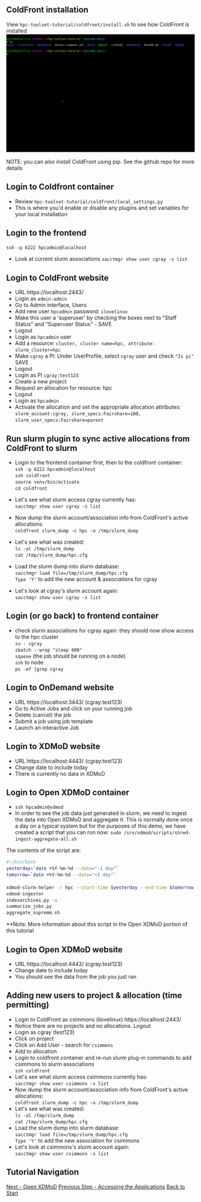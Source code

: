 ## ColdFront installation
View `hpc-toolset-tutorial/coldfront/install.sh` to see how ColdFront is installed
![ColdFront installation script](../docs/cf_install.gif)

NOTE: you can also install ColdFront using pip.  See the github repo for more details

## Login to Coldfront container
- Review `hpc-toolset-tutorial/coldfront/local_settings.py`
- This is where you'd enable or disable any plugins and set variables for your local installation

## Login to the frontend
`ssh -p 6222 hpcadmin@localhost`  
- Look at current slurm associations
`sacctmgr show user cgray -s list`

## Login to ColdFront website
- URL https://localhost:2443/
- Login as `admin:admin`
- Go to Admin interface, Users
- Add new user `hpcadmin` password: `ilovelinux`
- Make this user a 'superuser' by checking the boxes next to "Staff Status" and "Superuser Status" - SAVE
- Logout
- Login as `hpcadmin` user
- Add a resource: `cluster, cluster name=hpc, attribute: slurm_cluster=hpc`
- Make `cgray` a PI: Under UserProfile, select `cgray` user and check ``"Is pi"``  SAVE
- Logout
- Login as PI `cgray:test123`
- Create a new project
- Request an allocation for resource: hpc
- Logout
- Login as `hpcadmin`
- Activate the allocation and set the appropriate allocation attributes:  
`slurm_account:cgray, slurm_specs:Fairshare=100, slurm_user_specs:Fairshare=parent`

## Run slurm plugin to sync active allocations from ColdFront to slurm
- Login to the frontend container first, then to the coldfront container:  
`ssh -p 6222 hpcadmin@localhost`  
`ssh coldfront`  
`source venv/bin/activate`  
`cd coldfront`  

- Let's see what slurm access cgray currently has:  
`sacctmgr show user cgray -s list`
- Now dump the slurm account/association info from ColdFront's active allocations:  
`coldfront slurm_dump -c hpc -o /tmp/slurm_dump`
- Let's see what was created:  
`ls -al /tmp/slurm_dump`  
`cat /tmp/slurm_dump/hpc.cfg`  
- Load the slurm dump into slurm database:  
`sacctmgr load file=/tmp/slurm_dump/hpc.cfg`  
`Type 'Y'` to add the new account & associations for cgray
- Let's look at cgray's slurm account again:  
`sacctmgr show user cgray -s list`



## Login (or go back) to frontend container
- check slurm associations for cgray again: they should now show access to the hpc cluster  
`su - cgray`  
`sbatch --wrap "sleep 600"`  
`squeue`  (the job should be running on a node)  
`ssh` to node  
`ps -ef |grep cgray`  

## Login to OnDemand website
- URL https://localhost:3443/ (cgray:test123)
- Go to Active Jobs and click on your running job
- Delete (cancel) the job
- Submit a job using job template
- Launch an interactive Job

## Login to XDMoD website
- URL  https://localhost:4443/ (cgray:test123)
- Change date to include today
- There is currently no data in XDMoD

## Login to Open XDMoD container
- `ssh hpcadmin@xdmod`
- In order to see the job data just generated in slurm, we need to ingest the data into Open XDMoD and aggregate it.  This is normally done once a day on a typical system but for the purposes of this demo, we have created a script that you can run now:
`sudo /srv/xdmod/scripts/shred-ingest-aggregate-all.sh`

The contents of the script are:
```bash
#!/bin/bash
yesterday=`date +%Y-%m-%d --date="-1 day"`
tomorrow=`date +%Y-%m-%d --date="+1 day"`

xdmod-slurm-helper -r hpc --start-time $yesterday --end-time $tomorrow
xdmod-ingestor
indexarchives.py -a
summarize_jobs.py
aggregate_supremm.sh
```

**Note: More information about this script in the Open XDMoD portion of this tutorial

## Login to Open XDMoD website
- URL  https://localhost:4443/ (cgray:test123)
- Change date to include today
- You should see the data from the job you just ran

## Adding new users to project & allocation (time permitting)
- Login to ColdFront as csimmons (ilovelinux) https://localhost:2443/
- Notice there are no projects and no allocations.  Logout
- Login as cgray (test123)
- Click on project
- Click on Add User - search for `csimmons`
- Add to allocation
- Login to coldfront container and re-run slurm plug-in commands to add csimmons to slurm associations  
`ssh coldfront`
- Let's see what slurm access csimmons currently has:  
`sacctmgr show user csimmons -s list`
- Now dump the slurm account/association info from ColdFront's active allocations:  
`coldfront slurm_dump -c hpc -o /tmp/slurm_dump`
- Let's see what was created:  
`ls -al /tmp/slurm_dump`  
`cat /tmp/slurm_dump/hpc.cfg`  
- Load the slurm dump into slurm database:  
`sacctmgr load file=/tmp/slurm_dump/hpc.cfg`  
`Type 'Y'` to add the new association for csimmons
- Let's look at csimmons's slurm account again:  
`sacctmgr show user csimmons -s list`



## Tutorial Navigation
[Next - Open XDMoD](../xdmod/README.md)
[Previous Step - Accessing the Applications](../docs/applications.md)
[Back to Start](../README.md)
